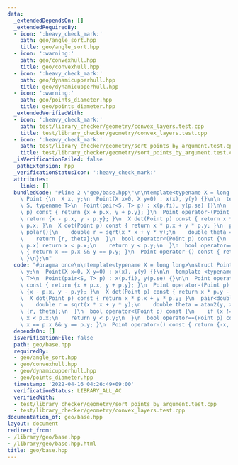 ```yaml
---
data:
  _extendedDependsOn: []
  _extendedRequiredBy:
  - icon: ':heavy_check_mark:'
    path: geo/angle_sort.hpp
    title: geo/angle_sort.hpp
  - icon: ':warning:'
    path: geo/convexhull.hpp
    title: geo/convexhull.hpp
  - icon: ':heavy_check_mark:'
    path: geo/dynamicupperhull.hpp
    title: geo/dynamicupperhull.hpp
  - icon: ':warning:'
    path: geo/points_diameter.hpp
    title: geo/points_diameter.hpp
  _extendedVerifiedWith:
  - icon: ':heavy_check_mark:'
    path: test/library_checker/geometry/convex_layers.test.cpp
    title: test/library_checker/geometry/convex_layers.test.cpp
  - icon: ':heavy_check_mark:'
    path: test/library_checker/geometry/sort_points_by_argument.test.cpp
    title: test/library_checker/geometry/sort_points_by_argument.test.cpp
  _isVerificationFailed: false
  _pathExtension: hpp
  _verificationStatusIcon: ':heavy_check_mark:'
  attributes:
    links: []
  bundledCode: "#line 2 \"geo/base.hpp\"\n\ntemplate<typename X = long long>\nstruct\
    \ Point {\n  X x, y;\n  Point(X x=0, X y=0) : x(x), y(y) {}\n\n  template <typename\
    \ S, typename T>\n  Point(pair<S, T> p) : x(p.fi), y(p.se) {}\n\n  Point operator+(Point\
    \ p) const { return {x + p.x, y + p.y}; }\n  Point operator-(Point p) const {\
    \ return {x - p.x, y - p.y}; }\n  X det(Point p) const { return x * p.y - y *\
    \ p.x; }\n  X dot(Point p) const { return x * p.x + y * p.y; }\n  pair<double,double>\
    \ polar(){\n    double r = sqrt(x * x + y * y);\n    double theta = atan2(y, x);\n\
    \    return {r, theta};\n  }\n  bool operator<(Point p) const {\n    if (x !=\
    \ p.x) return x < p.x;\n    return y < p.y;\n  }\n  bool operator==(Point p) const\
    \ { return x == p.x && y == p.y; }\n  Point operator-() const { return {-x, -y};\
    \ }\n};\n"
  code: "#pragma once\n\ntemplate<typename X = long long>\nstruct Point {\n  X x,\
    \ y;\n  Point(X x=0, X y=0) : x(x), y(y) {}\n\n  template <typename S, typename\
    \ T>\n  Point(pair<S, T> p) : x(p.fi), y(p.se) {}\n\n  Point operator+(Point p)\
    \ const { return {x + p.x, y + p.y}; }\n  Point operator-(Point p) const { return\
    \ {x - p.x, y - p.y}; }\n  X det(Point p) const { return x * p.y - y * p.x; }\n\
    \  X dot(Point p) const { return x * p.x + y * p.y; }\n  pair<double,double> polar(){\n\
    \    double r = sqrt(x * x + y * y);\n    double theta = atan2(y, x);\n    return\
    \ {r, theta};\n  }\n  bool operator<(Point p) const {\n    if (x != p.x) return\
    \ x < p.x;\n    return y < p.y;\n  }\n  bool operator==(Point p) const { return\
    \ x == p.x && y == p.y; }\n  Point operator-() const { return {-x, -y}; }\n};\n"
  dependsOn: []
  isVerificationFile: false
  path: geo/base.hpp
  requiredBy:
  - geo/angle_sort.hpp
  - geo/convexhull.hpp
  - geo/dynamicupperhull.hpp
  - geo/points_diameter.hpp
  timestamp: '2022-04-16 04:26:49+09:00'
  verificationStatus: LIBRARY_ALL_AC
  verifiedWith:
  - test/library_checker/geometry/sort_points_by_argument.test.cpp
  - test/library_checker/geometry/convex_layers.test.cpp
documentation_of: geo/base.hpp
layout: document
redirect_from:
- /library/geo/base.hpp
- /library/geo/base.hpp.html
title: geo/base.hpp
---
```

